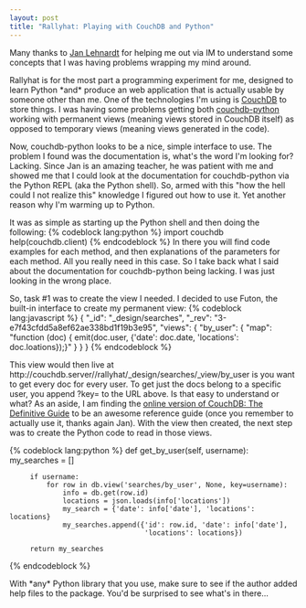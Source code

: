 ```yaml
--- 
layout: post
title: "Rallyhat: Playing with CouchDB and Python"
---
```

<p>Many thanks to <a href='http://twitter.com/janl'>Jan Lehnardt</a> for helping me out via IM to understand some concepts that I was having problems wrapping my mind around.</p>
<p>
Rallyhat is for the most part a programming experiment for me, designed to learn Python *and* produce an web application that is actually usable by someone other than me.  One of the technologies I'm using is <a href="http://couchdb.apache.org/">CouchDB</a> to store things.  I was having some problems getting both <a href="http://code.google.com/p/couchdb-python/">couchdb-python</a> working with permanent views (meaning views stored in CouchDB itself) as opposed to temporary views (meaning views generated in the code).
</p>
<p>
Now, couchdb-python looks to be a nice, simple interface to use.  The problem I found was the documentation is, what's the word I'm looking for?  Lacking.  Since Jan is an amazing teacher, he was patient with me and showed me that I could look at the documentation for couchdb-python via the Python REPL (aka the Python shell).  So, armed with this "how the hell could I not realize this" knowledge I figured out how to use it.  Yet another reason why I'm warming up to Python.  
</p>
<p>It was as simple as starting up the Python shell and then doing the following:
{% codeblock lang:python %}
import couchdb
help(couchdb.client)
{% endcodeblock %}
In there you will find code examples for each method, and then explanations of the parameters for each method.  All you really need in this case.  So I take back what I said about the documentation for couchdb-python being lacking.  I was just looking in the wrong place.
</p>
<p>
So, task #1 was to create the view I needed.  I decided to use Futon, the built-in interface to create my permanent view:
{% codeblock lang:javascript %}
{
   "_id": "_design/searches",
   "_rev": "3-e7f43cfdd5a8ef62ae338bd1f19b3e95",
   "views": {
       "by_user": {
           "map": "function (doc) { emit(doc.user, {'date': doc.date, 'locations': doc.loations});}"
       }
   }
}
{% endcodeblock %}
</p>
<p>This view would then live at http://couchdb.server//rallyhat/_design/searches/_view/by_user is you want to get every doc for every user.  To get just the docs belong to a specific user, you append ?key=<user> to the URL above.  Is that easy to understand or what?  As an aside, I am finding the <a href="http://books.couchdb.org/relax/">online version of CouchDB: The Definitive Guide</a> to be an awesome reference guide (once you remember to actually use it, thanks again Jan). With the view then created, the next step was to create the Python code to read in those views.</user></p>
<p>
{% codeblock lang:python %}
     def get_by_user(self, username):
         my_searches = []
 
         if username:
             for row in db.view('searches/by_user', None, key=username):
                 info = db.get(row.id)
                 locations = json.loads(info['locations'])                                                
                 my_search = {'date': info['date'], 'locations': locations}
                 my_searches.append({'id': row.id, 'date': info['date'],
                                     'locations': locations})
     
         return my_searches
{% endcodeblock %}          
</p>
<p>
With *any* Python library that you use, make sure to see if the author added help files to the package.  You'd be surprised to see what's in there...
</p>
